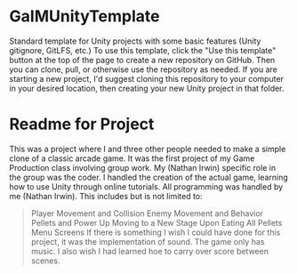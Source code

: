 # GaIMUnityTemplate
Standard template for Unity projects with some basic features (Unity gitignore, GitLFS, etc.)
To use this template, click the "Use this template" button at the top of the page to create a new repository on GitHub.  Then you can clone, pull, or otherwise use the repository as needed. If you are starting a new project, I'd suggest cloning this repository to your computer in your desired location, then creating your new Unity project in that folder.

# Readme for Project
This was a project where I and three other people needed to make a simple clone of a classic arcade game. It was the first project of my Game Production class involving group work.
My (Nathan Irwin) specific role in the group was the coder. I handled the creation of the actual game, learning how to use Unity through online tutorials. All programming was handled by me (Nathan Irwin). This includes but is not limited to:
> Player Movement and Collision
> Enemy Movement and Behavior
> Pellets and Power Up
> Moving to a New Stage Upon Eating All Pellets
> Menu Screens
If there is something I wish I could have done for this project, it was the implementation of sound. The game only has music. I also wish I had learned hoe to carry over score between scenes.
